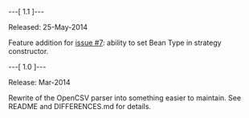 
---[ 1.1 ]---

Released: 25-May-2014

Feature addition for [issue #7](https://github.com/quux00/simplecsv/issues/7): ability to set Bean Type in strategy constructor.

---[ 1.0 ]---

Release: Mar-2014

Rewrite of the OpenCSV parser into something easier to maintain.  See README and DIFFERENCES.md for details.
